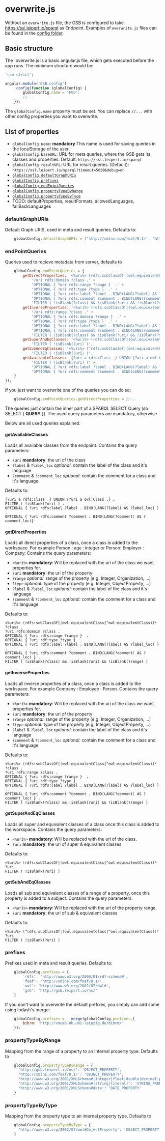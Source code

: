 # overwrite.js

Without an `overwrite.js` file, the GSB is configured to take https://ssl.leipert.io/sparql as Endpoint.
Examples of `overwrite.js` files can be found in the [config folder](../config/).

## Basic structure

The `overwrite.js is a basic angular.js file, which gets executed before the app runs. The minimum structure would be:

```javascript
'use strict';

angular.module('GSB.config')
    .config(function (globalConfig) {
        globalConfig.name = 'FOO';
        //...
    });
```
The `globalConfig.name` property must be set. You can replace `//...` with other config properties you want to overwrite.

## List of properties
- `globalConfig.name`: **mandatory** This name is used for saving queries in the localStorage of the user.
- `globalConfig.baseURL`: URL for meta queries, where the GSB gets its classes and properties. Default: `https://ssl.leipert.io/sparql`
- `globalConfig.resultURL`: URL for result queries. (Default): `https://ssl.leipert.io/sparql?timeout=5000&debug=on`
- [`globalConfig.defaultGraphURIs`](#defaultGraphURIs)
- [`globalConfig.prefixes`](#prefixes)
- [`globalConfig.endPointQueries`](#endPointQueries)
- [`globalConfig.propertyTypeByRange`](#propertyTypeByRange)
- [`globalConfig.propertyTypeByType`](#propertyTypeByType)
- TODO: defaultProperties, resultFormats, allowedLanguages, fallBackLanguages


### defaultGraphURIs<a name="defaultGraphURIs"></a>
Default Graph URIS, used in meta and result queries. Defaults to:
```javascript
    globalConfig.defaultGraphURIs = ['http://xmlns.com/foaf/0.1/', 'http://gsb.leipert.io/ns/'];
```

### endPointQueries<a name="endPointQueries"></a>
Queries used to recieve metadata from server, defaults to
```javascript
    globalConfig.endPointQueries = {
        getDirectProperties: '<%uri%> (rdfs:subClassOf|(owl:equivalentClass|^owl:equivalentClass))* ?class .' +
            '?uri rdfs:domain ?class .' +
            'OPTIONAL { ?uri rdfs:range ?range }  .' +
            'OPTIONAL { ?uri rdf:type ?type }  .' +
            'OPTIONAL { ?uri rdfs:label ?label . BIND(LANG(?label) AS ?label_loc) } .' +
            'OPTIONAL { ?uri rdfs:comment ?comment . BIND(LANG(?comment) AS ?comment_loc) } .' +
            'FILTER ( !isBlank(?class) && !isBlank(?uri) && !isBlank(?range) ) ',
        getInverseProperties: '<%uri%> (rdfs:subClassOf|(owl:equivalentClass|^owl:equivalentClass))* ?class .' +
            '?uri rdfs:range ?class .' +
            'OPTIONAL { ?uri rdfs:domain ?range }  .' +
            'OPTIONAL { ?uri rdf:type ?type }  .' +
            'OPTIONAL { ?uri rdfs:label ?label . BIND(LANG(?label) AS ?label_loc) } .' +
            'OPTIONAL { ?uri rdfs:comment ?comment . BIND(LANG(?comment) AS ?comment_loc) } .' +
            'FILTER ( !isBlank(?class) && !isBlank(?uri) && !isBlank(?range) ) ',
        getSuperAndEqClasses: '<%uri%> (rdfs:subClassOf|(owl:equivalentClass|^owl:equivalentClass))* ?uri ' +
            'FILTER ( !isBlank(?uri) )',
        getSubAndEqClasses: '<%uri%> (^rdfs:subClassOf|(owl:equivalentClass|^owl:equivalentClass))* ?uri ' +
            'FILTER ( !isBlank(?uri) )',
        getAvailableClasses: '{?uri a rdfs:Class .} UNION {?uri a owl:Class .} .' +
            'FILTER ( !isBlank(?uri) )' +
            'OPTIONAL { ?uri rdfs:label ?label . BIND(LANG(?label) AS ?label_loc) } .' +
            'OPTIONAL { ?uri rdfs:comment ?comment . BIND(LANG(?comment) AS ?comment_loc)} '
    }
});
```

If you just want to overwrite one of the queries you can do so:

```javascript
    globalConfig.endPointQueries.getDirectProperties = //...
```

The queries just contain the inner part of a SPARQL SELECT Query (so SELECT { **QUERY** }).
The used query parameters are mandatory, otherwise

Below are all used queries explained:

#### getAvailableClasses

Loads all available classes from the endpoint.
Contains the query parameters:

- `?uri` **mandatory**: the uri of the class
- `?label` & `?label_loc` _optional_: contain the label of the class and it's language
- `?comment` & `?comment_loc` _optional_: contain the comment for a class and it's language

Defaults to:

```SPARQL
{?uri a rdfs:Class .} UNION {?uri a owl:Class .} .
FILTER ( !isBlank(?uri) ) .
OPTIONAL { ?uri rdfs:label ?label . BIND(LANG(?label) AS ?label_loc) } .
OPTIONAL { ?uri rdfs:comment ?comment . BIND(LANG(?comment) AS ?comment_loc)}
```

#### getDirectProperties

Loads all direct properties of a class, once a class is added to the workspace.
For example Person : age : integer or Person: Employer : Company.
Contains the query parameters:

- `<%uri%>` **mandatory**: Will be replaced with the uri of the class we want properties for.
- `?uri` **mandatory**: the uri of the property
- `?range` _optional_: range of the property (e.g. Integer, Organization, ...)
- `?type` _optional_: type of the property (e.g. Integer, ObjectProperty, ...)
- `?label` & `?label_loc` _optional_: contain the label of the class and it's language
- `?comment` & `?comment_loc` _optional_: contain the comment for a class and it's language

Defaults to:

```SPARQL
<%uri%> (rdfs:subClassOf|(owl:equivalentClass|^owl:equivalentClass))* ?class .
?uri rdfs:domain ?class .
OPTIONAL { ?uri rdfs:range ?range }  .
OPTIONAL { ?uri rdf:type ?type }  .
OPTIONAL { ?uri rdfs:label ?label . BIND(LANG(?label) AS ?label_loc) } .
OPTIONAL { ?uri rdfs:comment ?comment . BIND(LANG(?comment) AS ?comment_loc) } .
FILTER ( !isBlank(?class) && !isBlank(?uri) && !isBlank(?range) )
```

#### getInverseProperties

Loads all inverse properties of a class, once a class is added to the workspace.
For example Company : Employee : Person.
Contains the query parameters:

- `<%uri%>` **mandatory**: Will be replaced with the uri of the class we want properties for.
- `?uri` **mandatory**: the uri of the property
- `?range` _optional_: range of the property (e.g. Integer, Organization, ...)
- `?type` _optional_: type of the property (e.g. Integer, ObjectProperty, ...)
- `?label` & `?label_loc` _optional_: contain the label of the class and it's language
- `?comment` & `?comment_loc` _optional_: contain the comment for a class and it's language

Defaults to:

```SPARQL
<%uri%> (rdfs:subClassOf|(owl:equivalentClass|^owl:equivalentClass))* ?class .
?uri rdfs:range ?class .
OPTIONAL { ?uri rdfs:range ?range }  .
OPTIONAL { ?uri rdf:type ?type }  .
OPTIONAL { ?uri rdfs:label ?label . BIND(LANG(?label) AS ?label_loc) } .
OPTIONAL { ?uri rdfs:comment ?comment . BIND(LANG(?comment) AS ?comment_loc) } .
FILTER ( !isBlank(?class) && !isBlank(?uri) && !isBlank(?range) )
```

#### getSuperAndEqClasses

Loads all super and equivalent classes of a class once this class is added to the workspace.
Contains the query parameters:

- `<%uri%>` **mandatory**: Will be replaced with the uri of the class.
- `?uri` **mandatory**: the uri of super & equivalent classes

Defaults to:

```SPARQL
<%uri%> (rdfs:subClassOf|(owl:equivalentClass|^owl:equivalentClass))* ?uri
FILTER ( !isBlank(?uri) )
```

#### getSubAndEqClasses

Loads all sub and equivalent classes of a range of a property, once this property is added to a subject.
Contains the query parameters:

- `<%uri%>` **mandatory**: Will be replaced with the uri of the property range.
- `?uri` **mandatory**: the uri of sub & equivalent classes

Defaults to:

```SPARQL
<%uri%> (^rdfs:subClassOf|(owl:equivalentClass|^owl:equivalentClass))* ?uri
FILTER ( !isBlank(?uri) )
```

### prefixes<a name="prefixes"></a>
Prefixes used in meta and result queries. Defaults to:
```javascript
    globalConfig.prefixes = {
        'rdfs': 'http://www.w3.org/2000/01/rdf-schema#',
        'foaf': 'http://xmlns.com/foaf/0.1/',
        'owl': 'http://www.w3.org/2002/07/owl#',
        'gsb': 'http://gsb.leipert.io/ns/'
    }
```

If you don't want to overwrite the default prefixes, you simply can add some using lodash's merge:

```javascript
    globalConfig.prefixes = _.merge(globalConfig.prefixes,{
        bibrm: 'http://vocab.ub.uni-leipzig.de/bibrm/'
    });
```

### propertyTypeByRange<a name="propertyTypeByRange"></a>
Mapping from the range of a property to an internal property type. Defaults to
```javascript
    globalConfig.propertyTypeByRange = {
      'http://gsb.leipert.io/ns/': 'OBJECT_PROPERTY',
      'http://xmlns.com/foaf/0.1/': 'OBJECT_PROPERTY',
      'http://www.w3.org/2001/XMLSchema#(integer|float|double|decimal|positiveInteger|nonNegativeInteger)': 'NUMBER_PROPERTY',
      'http://www.w3.org/2001/XMLSchema#(string|literal)': 'STRING_PROPERTY',
      'http://www.w3.org/2001/XMLSchema#date': 'DATE_PROPERTY'
    }
```

### propertyTypeByType<a name="propertyTypeByType"></a>
Mapping from the property type to an internal property type. Defaults to
```javascript
    globalConfig.propertyTypeByType = {
      'http://www.w3.org/2002/07/owl#ObjectProperty': 'OBJECT_PROPERTY'
    }
```

